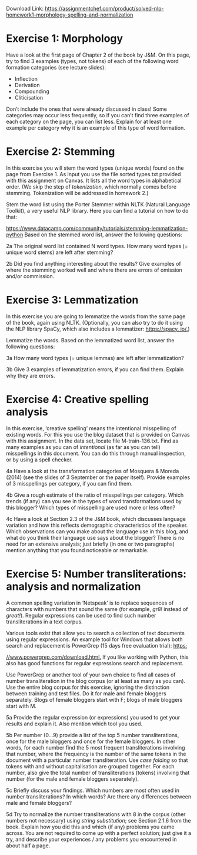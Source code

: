 Download Link: https://assignmentchef.com/product/solved-nlp-homework1-morphology-spelling-and-normalization
<br>
<h1>Exercise 1: Morphology</h1>

Have a look at the first page of Chapter 2 of the book by J&amp;M. On this page, try to find 3 examples (types, not tokens) of each of the following word formation categories (see lecture slides):

<ul>

 <li>Inflection</li>

 <li>Derivation</li>

 <li>Compounding</li>

 <li>Cliticisation</li>

</ul>

Don’t include the ones that were already discussed in class! Some categories may occur less frequently, so if you can’t find three examples of each category on the page, you can list less. Explain for at least one example per category why it is an example of this type of word formation.

<h1>Exercise 2: Stemming</h1>

In this exercise you will stem the word types (unique words) found on the page from Exercise 1. As input you use the file sorted types.txt provided with this assignment on Canvas. It lists all the word types in alphabetical order. (We skip the step of <em>tokenization</em>, which normally comes before stemming. Tokenization will be addressed in homework 2.)

Stem the word list using the Porter Stemmer within NLTK (Natural Language Toolkit), a very useful NLP library. Here you can find a tutorial on how to do that:

<a href="https://www.datacamp.com/community/tutorials/stemming-lemmatization-python">https://www.datacamp.com/community/tutorials/stemming-lemmatization-python </a>Based on the stemmed word list, answer the following questions:

2a The original word list contained N word types. How many word types (= unique word stems) are left after stemming?

2b Did you find anything interesting about the results? Give examples of where the stemming worked well and where there are errors of omission and/or commission.

<h1>Exercise 3: Lemmatization</h1>

In this exercise you are going to lemmatize the words from the same page of the book, again using NLTK. (Optionally, you can also try to do it using the NLP library SpaCy, which also includes a lemmatizer: <a href="https://spacy.io/">https://spacy. </a><a href="https://spacy.io/">io/</a><a href="https://spacy.io/">.</a>)

Lemmatize the words. Based on the lemmatized word list, answer the following questions:

3a How many word types (= unique lemmas) are left after lemmatization?

3b Give 3 examples of lemmatization errors, if you can find them. Explain why they are errors.

<h1>Exercise 4: Creative spelling analysis</h1>

In this exercise, ‘creative spelling’ means the intentional misspelling of existing words. For this you use the blog dataset that is provided on Canvas with this assignment. In the data set, locate file M-train-136.txt. Find as many examples as you can of <em>intentional </em>(as far as you can tell) misspellings in this document. You can do this through manual inspection, or by using a spell checker.

4a Have a look at the transformation categories of Mosquera &amp; Moreda (2014) (see the slides of 3 September or the paper itself). Provide examples of 3 misspellings per category, if you can find them.

4b Give a rough estimate of the ratio of misspellings per category. Which trends (if any) can you see in the types of word transformations used by this blogger? Which types of misspelling are used more or less often?

4c Have a look at Section 2.3 of the J&amp;M book, which discusses language variation and how this reflects demographic characteristics of the speaker. Which observations can you make about the language use in this blog, and what do you think their language use says about the blogger? There is no need for an extensive analysis; just briefly (in one or two paragraphs) mention anything that you found noticeable or remarkable.

<h1>Exercise 5: Number transliterations: analysis and normalization</h1>

A common spelling variation in ‘Netspeak’ is to replace sequences of characters with numbers that sound the same (for example, <em>gr8! </em>instead of <em>great!</em>). Regular expressions can be used to find such number transliterations in a text corpus.

Various tools exist that allow you to search a collection of text documents using regular expressions. An example tool for Windows that allows both search and replacement is PowerGrep (15 days free evaluation trial): <a href="https://www.powergrep.com/download.html">https:</a>

<a href="https://www.powergrep.com/download.html">//www.powergrep.com/download.html</a><a href="https://www.powergrep.com/download.html">.</a> If you like working with Python, this also has good functions for regular expressions search and replacement.

Use PowerGrep or another tool of your own choice to find all cases of number transliteration in the blog corpus (or at least as many as you can). Use the entire blog corpus for this exercise, ignoring the distinction between training and test files. Do it for male and female bloggers separately. Blogs of female bloggers start with F; blogs of male bloggers start with M.

5a Provide the regular expression (or expressions) you used to get your results and explain it. Also mention which tool you used.

5b Per number (0…9) provide a list of the top 5 number transliterations, once for the male bloggers and once for the female bloggers. In other words, for each number find the 5 most frequent transliterations involving that number, where the frequency is the number of the same tokens in the document with a particular number transliteration. Use <em>case folding </em>so that tokens with and without capitalisation are grouped together. For each number, also give the total number of transliterations (tokens) involving that number (for the male and female bloggers separately).

5c Briefly discuss your findings. Which numbers are most often used in number transliterations? In which words? Are there any differences between male and female bloggers?

5d Try to normalize the number transliterations with 8 in the corpus (other numbers not necessary) using <em>string substitution</em>; see Section 2.1.6 from the book. Explain how you did this and which (if any) problems you came across. You are not required to come up with a perfect solution; just give it a try, and describe your experiences / any problems you encountered in about half a page.